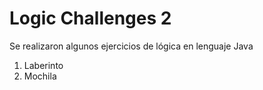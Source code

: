 # Logic Challenges 2

<p>Se realizaron algunos ejercicios de lógica en lenguaje Java</p>

<ol>
  <li>Laberinto</li>
  <li>Mochila</li>
</ol>

